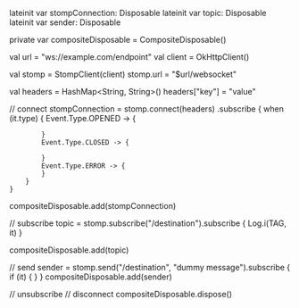 
lateinit var stompConnection: Disposable
lateinit var topic: Disposable
lateinit var sender: Disposable

private var compositeDisposable = CompositeDisposable()

val url = "ws://example.com/endpoint"
val client = OkHttpClient()

val stomp = StompClient(client)
stomp.url = "$url/websocket"

val headers = HashMap<String, String>()
headers["key"] = "value"


// connect
stompConnection = stomp.connect(headers)
    .subscribe {
        when (it.type) {
            Event.Type.OPENED -> {

            }
            Event.Type.CLOSED -> {

            }
            Event.Type.ERROR -> {
            }
        }
    }
compositeDisposable.add(stompConnection)

// subscribe
topic = stomp.subscribe("/destination").subscribe { Log.i(TAG, it) }

compositeDisposable.add(topic)

// send
sender = stomp.send("/destination", "dummy message").subscribe {
    if (it) {
    }
}
compositeDisposable.add(sender)

// unsubscribe
// disconnect
compositeDisposable.dispose()
     
